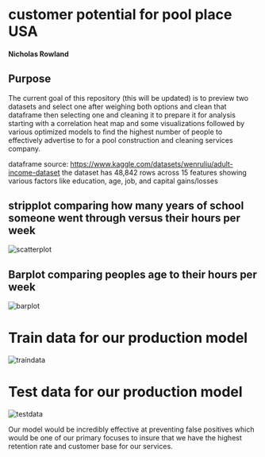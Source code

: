 # customer potential for pool place USA

#### Nicholas Rowland

## Purpose
The current goal of this repository (this will be updated) is to preview two datasets and select one after weighing both options
and clean that dataframe then selecting one and cleaning it to prepare it for analysis starting with a correlation heat map and some visualizations followed by various optimized models to find the highest number of people to effectively advertise to for a pool construction and cleaning services company.

dataframe source: https://www.kaggle.com/datasets/wenruliu/adult-income-dataset
the dataset has 48,842 rows across 15 features showing various factors like education, age, job, and capital gains/losses

## stripplot comparing how many years of school someone went through versus their hours per week
![scatterplot](https://github.com/Sly-hexr/potential-enigma/assets/133910731/8331a8f4-fa64-442e-9bbd-869492213d44)


## Barplot comparing peoples age to their hours per week
![barplot](https://github.com/Sly-hexr/potential-enigma/assets/133910731/dd5c27c8-049f-4b00-9ab5-5e12eb0516ca)

# Train data for our production model
![traindata](https://github.com/Sly-hexr/potential-enigma/assets/133910731/a7d16a34-90ac-4c6f-aedd-a1c8c4409fe6)

# Test data for our production model
![testdata](https://github.com/Sly-hexr/potential-enigma/assets/133910731/1ab92f47-9ab4-47de-aee4-c4e06af3d79b)

Our model would be incredibly effective at preventing false positives which would be one of our primary focuses to insure that we have the highest retention rate and customer base for our services.
